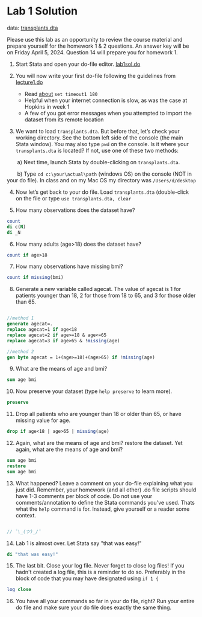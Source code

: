 ﻿# Lab 1 Solution

data: [transplants.dta](https://jhustata.github.io/basic/_downloads/34a8255f06036b44354b3c36c5583d7e/transplants.dta)

Please use this lab as an opportunity to review the course material and prepare yourself for the homework 1 & 2 questions. An answer key will be on Friday April 5, 2024. Question 14 will prepare you for homework 1.

1. Start Stata and open your do-file editor. [lab1sol.do](https://raw.githubusercontent.com/jhustata/basic/main/lab1solution.do)

2. You will now write your first do-file following the guidelines from [lecture1.do](https://raw.githubusercontent.com/jhustata/basic/main/lecture1.do)
   - Read [about](https://www.stata.com/support/faqs/web/common-connection-error-messages/) `set timeout1 180`
   - Helpful when your internet connection is slow, as was the case at Hopkins in week 1
   - A few of you got error messages when you attempted to import the dataset from its remote location

3. We want to load `transplants.dta`. But before that, let’s check your working directory. See the bottom left side of the console (the main Stata window). You may also type `pwd` on the console. Is it where your `transplants.dta` is located? If not, use one of these two methods:

&nbsp;&nbsp;&nbsp;&nbsp;&nbsp;&nbsp; a) Next time, launch Stata by double-clicking on `transplants.dta`.

&nbsp;&nbsp;&nbsp;&nbsp;&nbsp;&nbsp; b) Type `cd c:\your\actual\path` (windows OS) on the console (NOT in your do file). In class and on my Mac OS my directory was `/Users/d/desktop`
    
4. Now let’s get back to your do file. Load `transplants.dta` (double-click on the file or type `use transplants.dta, clear`

5. How many observations does the dataset have? 

```stata
count
di c(N)
di _N
```

6. How many adults (age>18) does the dataset have?

```stata
count if age>18
```

7. How many observations have missing bmi?

```stata
count if missing(bmi)
```

8.  Generate a new variable called agecat. The value of agecat is 1 for patients younger than 18, 2 for those from 18 to 65, and 3 for those older than 65.

```stata

//method 1
generate agecat=.
replace agecat=1 if age<18
replace agecat=2 if age>=18 & age<=65
replace agecat=3 if age>65 & !missing(age)

//method 2
gen byte agecat = 1+(age>=18)+(age>65) if !missing(age)

```

9. What are the means of age and bmi?

```stata
sum age bmi
```

10. Now preserve your dataset (type `help preserve` to learn more).

```stata
preserve
```

11. Drop all patients who are younger than 18 or older than 65, or have missing value for age.

```stata
drop if age<18 | age>65 | missing(age)
```

12. Again, what are the means of age and bmi? restore the dataset. Yet again, what are the means of age and bmi?

```stata
sum age bmi
restore
sum age bmi

```

13. What happened? Leave a comment on your do-file explaining what you just did. Remember, your homework (and all other) .do file scripts should have 1-3 comments per block of code. Do not use your comments/annotation to define the Stata commands you've used. Thats what the `help` command is for. Instead, give yourself or a reader some context.

```stata

// ¯\_(ツ)_/¯

```

14. Lab 1 is almost over. Let Stata say "that was easy!"

```stata
di "that was easy!"
```

15. The last bit. Close your log file. Never forget to close log files! If you hadn't created a log file, this is a reminder to do so. Preferably in the block of code that you may have designated using `if 1 {`

```stata
log close 
```

16. You have all your commands so far in your do file, right? Run your entire do file and make sure your do file does exactly the same thing.




